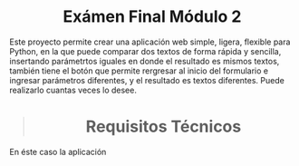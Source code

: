 <h1 align="center"> Exámen Final Módulo 2 </h1>

Este proyecto permite crear una aplicación web simple, ligera, flexible para Python, en la que puede comparar dos textos de forma rápida y sencilla, insertando parámetrtos iguales en donde el resultado es mismos textos, también tiene el botón que permite rergresar al inicio del formulario e ingresar parámetros diferentes, y el resultado es textos diferentes. Puede realizarlo cuantas veces lo desee.

> <h1 align="center"> Requisitos Técnicos </h1>

En éste caso la aplicación 
